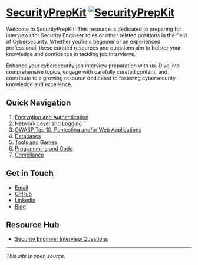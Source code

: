 # [SecurityPrepKit](https://vickie-ks.github.io/SecurityPrepKit)  [![SecurityPrepKit](https://img.shields.io/badge/GitHub-SecurityPrepKit-2366d6)](https://github.com/vickie-ks/SecurityPrepKit)

Welcome to SecurityPrepKit! This resource is dedicated to preparing for interviews for Security Engineer roles or other related positions in the field of Cybersecurity. Whether you're a beginner or an experienced professional, these curated resources and questions aim to bolster your knowledge and confidence in tackling job interviews.

Enhance your cybersecurity job interview preparation with us. Dive into comprehensive topics, engage with carefully curated content, and contribute to a growing resource dedicated to fostering cybersecurity knowledge and excellence.

## Quick Navigation

1. [Encryption and Authentication](topics/encryption_auth.md)
2. [Network Level and Logging](topics/network.md)
3. [OWASP Top 10, Pentesting and/or Web Applications](topics/owasp.md)
4. [Databases](topics/db.md)
5. [Tools and Games](topics/tools_games.md)
6. [Programming and Code](topics/programming.md)
7. [Compliance](topics/compliance.md)

## Get in Touch

- [Email](mailto:vigneshrajan2022@example.com)
- [GitHub](https://github.com/vickie-ks)
- [LinkedIn](https://www.linkedin.com/in/vigneshwar-sundararajan-07a2a5185/)
- [Blog](https://vickie-ks.github.io/CipherVoyage)

## Resource Hub

- [Security Engineer Interview Questions](https://github.com/tadwhitaker/Security_Engineer_Interview_Questions/blob/master/security-interview-questions.md)

<hr class="m-0">
<em class="float-right text-gray-light py-md-2">This site is open source.</em>
